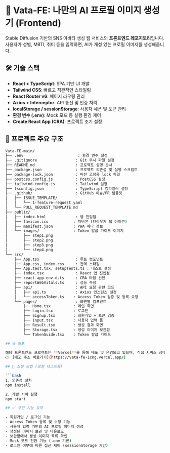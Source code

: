 # 👤 Vata-FE: 나만의 AI 프로필 이미지 생성기 (Frontend)

Stable Diffusion 기반의 SNS 아바타 생성 웹 서비스의 **프론트엔드 레포지토리**입니다.  
사용자가 성별, MBTI, 취미 등을 입력하면, AI가 개성 있는 프로필 이미지를 생성해줍니다.

## 🛠️ 기술 스택

- **React + TypeScript**: SPA 기반 UI 개발
- **Tailwind CSS**: 빠르고 직관적인 스타일링
- **React Router v6**: 페이지 라우팅 관리
- **Axios + Interceptor**: API 통신 및 인증 처리
- **localStorage / sessionStorage**: 사용자 세션 및 토큰 관리
- **환경 변수 (.env)**: Mock 모드 등 실행 환경 제어
- **Create React App (CRA)**: 프로젝트 초기 설정

## 📂 프로젝트 주요 구조

```bash
Vata-FE-main/
├── .env                        : 환경 변수 설정
├── .gitignore                 : Git 무시 파일 설정
├── README.md                  : 프로젝트 설명 문서
├── package.json               : 프로젝트 의존성 및 실행 스크립트
├── package-lock.json          : 버전 고정용 lock 파일
├── postcss.config.js          : PostCSS 설정
├── tailwind.config.js         : Tailwind 설정
├── tsconfig.json              : TypeScript 컴파일러 설정
├── .github/                   : GitHub 이슈/PR 템플릿
│   ├── ISSUE_TEMPLATE/
│   │   └── 1-feature-request.yaml
│   └── PULL_REQUEST_TEMPLATE.md
├── public/
│   ├── index.html             : 앱 진입점
│   ├── favicon.ico           : 파비콘 (브라우저 탭 아이콘)
│   ├── manifest.json         : PWA 메타 정보
│   └── images/               : Token 발급 가이드 이미지
│       ├── step1.png
│       ├── step2.png
│       ├── step3.png
│       └── step4.png
└── src/
    ├── App.tsx                : 루트 컴포넌트
    ├── App.css, index.css     : 전역 스타일
    ├── App.test.tsx, setupTests.ts : 테스트 설정
    ├── index.tsx              : React 앱 진입점
    ├── react-app-env.d.ts     : CRA 타입 선언
    ├── reportWebVitals.ts     : 성능 측정
    ├── api/                   : API 요청 관련 코드
    │   ├── api.ts             : Axios 인스턴스 설정
    │   └── accessToken.ts    : Access Token 검증 및 등록 요청
    └── pages/                 : 화면별 컴포넌트
        ├── Home.tsx          : 메인 화면
        ├── Login.tsx         : 로그인
        ├── Signup.tsx        : 회원가입 + 토큰 검증
        ├── Input.tsx         : 사용자 입력 폼
        ├── Result.tsx        : 생성 결과 화면
        ├── Storage.tsx       : 생성 이미지 보관함
        └── TokenGuide.tsx    : Token 발급 가이드

## 🌐 배포

해당 프론트엔드 프로젝트는 **Vercel**을 통해 배포 및 운영되고 있으며, 직접 서비스 상태를 관리하고 있습니다.  
👉 [배포 주소 바로가기](https://vata-fe-1cng.vercel.app/)

## 🧪 실행 방법 (로컬 테스트용)

```bash
1. 의존성 설치
npm install

2. 개발 서버 실행
npm start

## ✅ 구현 기능 요약

- 회원가입 / 로그인 기능
- Access Token 등록 및 수정 기능
- 사용자 입력 기반의 AI 프로필 이미지 생성
- 생성된 이미지 보관 및 다운로드
- 보관함에서 생성 이미지 목록 확인
- Mock 모드 전환 기능 (.env 기반)
- 로그인 여부에 따른 접근 제어 (sessionStorage 기반)

